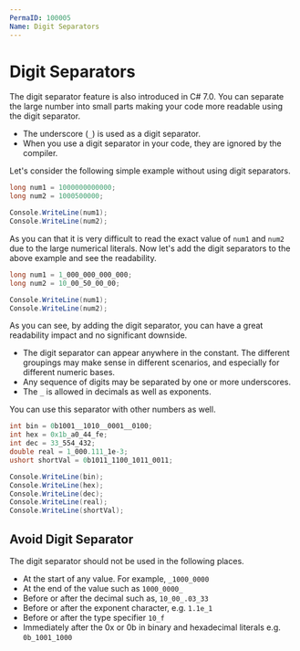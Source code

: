 ```yaml
---
PermaID: 100005
Name: Digit Separators
---
```


# Digit Separators

The digit separator feature is also introduced in C# 7.0. You can separate the large number into small parts making your code more readable using the digit separator. 

 - The underscore (`_`) is used as a digit separator. 
 - When you use a digit separator in your code, they are ignored by the compiler.

Let's consider the following simple example without using digit separators.

```csharp
long num1 = 1000000000000;
long num2 = 1000500000;

Console.WriteLine(num1);
Console.WriteLine(num2);
```

As you can that it is very difficult to read the exact value of `num1` and `num2` due to the large numerical literals. Now let's add the digit separators to the above example and see the readability.

```csharp
long num1 = 1_000_000_000_000;
long num2 = 10_00_50_00_00;

Console.WriteLine(num1);
Console.WriteLine(num2);
```

As you can see, by adding the digit separator, you can have a great readability impact and no significant downside.

 - The digit separator can appear anywhere in the constant. The different groupings may make sense in different scenarios, and especially for different numeric bases.
 - Any sequence of digits may be separated by one or more underscores. 
 - The `_` is allowed in decimals as well as exponents.

You can use this separator with other numbers as well. 

```csharp
int bin = 0b1001__1010__0001__0100;
int hex = 0x1b_a0_44_fe;
int dec = 33_554_432;
double real = 1_000.111_1e-3;
ushort shortVal = 0b1011_1100_1011_0011;

Console.WriteLine(bin);
Console.WriteLine(hex);
Console.WriteLine(dec);
Console.WriteLine(real);
Console.WriteLine(shortVal);
```

## Avoid Digit Separator

The digit separator should not be used in the following places.

 - At the start of any value. For example, `_1000_0000`
 - At the end of the value such as `1000_0000_`
 - Before or after the decimal such as, `10_00_.03_33`
 - Before or after the exponent character, e.g. `1.1e_1`
 - Before or after the type specifier `10_f`
 - Immediately after the 0x or 0b in binary and hexadecimal literals e.g. `0b_1001_1000`
